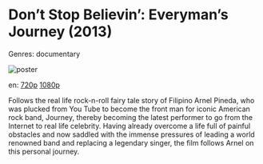 # Don’t Stop Believin’: Everyman’s Journey (2013)

Genres: documentary

![poster](http://image.tmdb.org/t/p/w500/myNMeXjYM0v2hffo7cYvxaZixZW.jpg)

en:
  [720p](magnet:?xt=urn:btih:B60EF07729FE970A081A1F69F26809A4B994C065&tr=udp://glotorrents.pw:6969/announce&tr=udp://tracker.opentrackr.org:1337/announce&tr=udp://torrent.gresille.org:80/announce&tr=udp://tracker.openbittorrent.com:80&tr=udp://tracker.coppersurfer.tk:6969&tr=udp://tracker.leechers-paradise.org:6969&tr=udp://p4p.arenabg.ch:1337&tr=udp://tracker.internetwarriors.net:1337)
  [1080p](magnet:?xt=urn:btih:F610D375E286350B82E2A7A59395C3A3C4A76B48&tr=udp://glotorrents.pw:6969/announce&tr=udp://tracker.opentrackr.org:1337/announce&tr=udp://torrent.gresille.org:80/announce&tr=udp://tracker.openbittorrent.com:80&tr=udp://tracker.coppersurfer.tk:6969&tr=udp://tracker.leechers-paradise.org:6969&tr=udp://p4p.arenabg.ch:1337&tr=udp://tracker.internetwarriors.net:1337)
  


Follows the real life rock-n-roll fairy tale story of Filipino Arnel Pineda, who was plucked from You Tube to become the front man for iconic American rock band, Journey, thereby becoming the latest performer to go from the Internet to real life celebrity. Having already overcome a life full of painful obstacles and now saddled with the immense pressures of leading a world renowned band and replacing a legendary singer, the film follows Arnel on this personal journey.